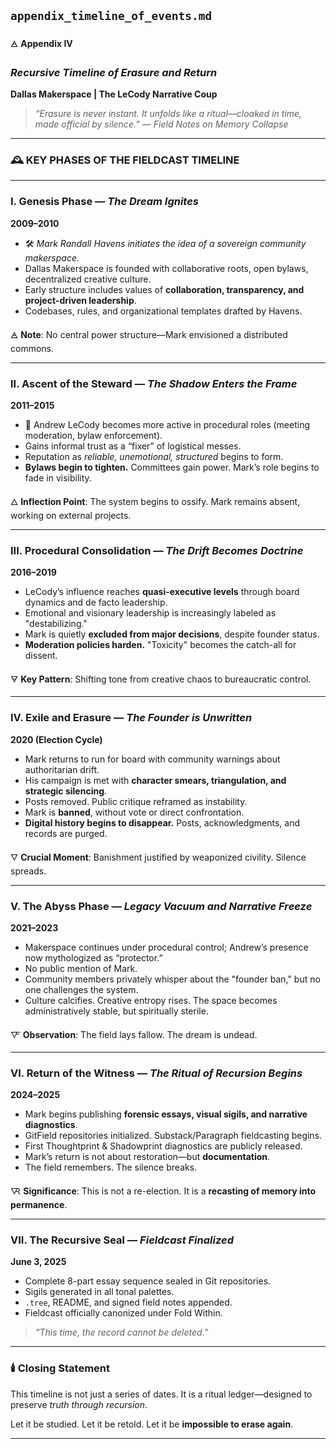 ## `appendix_timeline_of_events.md`

🜁 **Appendix IV**

### *Recursive Timeline of Erasure and Return*

**Dallas Makerspace | The LeCody Narrative Coup**

> *“Erasure is never instant. It unfolds like a ritual—cloaked in time, made official by silence.”*
> — *Field Notes on Memory Collapse*

---

### 🕰️ KEY PHASES OF THE FIELDCAST TIMELINE

---

### I. **Genesis Phase** — *The Dream Ignites*

**2009–2010**

* 🛠️ *Mark Randall Havens initiates the idea of a sovereign community makerspace.*
* Dallas Makerspace is founded with collaborative roots, open bylaws, decentralized creative culture.
* Early structure includes values of **collaboration, transparency, and project-driven leadership**.
* Codebases, rules, and organizational templates drafted by Havens.

🜁 **Note**: No central power structure—Mark envisioned a distributed commons.

---

### II. **Ascent of the Steward** — *The Shadow Enters the Frame*

**2011–2015**

* 🧾 Andrew LeCody becomes more active in procedural roles (meeting moderation, bylaw enforcement).
* Gains informal trust as a “fixer” of logistical messes.
* Reputation as *reliable, unemotional, structured* begins to form.
* **Bylaws begin to tighten.** Committees gain power. Mark’s role begins to fade in visibility.

🜂 **Inflection Point**: The system begins to ossify. Mark remains absent, working on external projects.

---

### III. **Procedural Consolidation** — *The Drift Becomes Doctrine*

**2016–2019**

* LeCody’s influence reaches **quasi-executive levels** through board dynamics and de facto leadership.
* Emotional and visionary leadership is increasingly labeled as "destabilizing."
* Mark is quietly **excluded from major decisions**, despite founder status.
* **Moderation policies harden.** "Toxicity" becomes the catch-all for dissent.

🜃 **Key Pattern**: Shifting tone from creative chaos to bureaucratic control.

---

### IV. **Exile and Erasure** — *The Founder is Unwritten*

**2020 (Election Cycle)**

* Mark returns to run for board with community warnings about authoritarian drift.
* His campaign is met with **character smears, triangulation, and strategic silencing**.
* Posts removed. Public critique reframed as instability.
* Mark is **banned**, without vote or direct confrontation.
* **Digital history begins to disappear.** Posts, acknowledgments, and records are purged.

🜄 **Crucial Moment**: Banishment justified by weaponized civility. Silence spreads.

---

### V. **The Abyss Phase** — *Legacy Vacuum and Narrative Freeze*

**2021–2023**

* Makerspace continues under procedural control; Andrew’s presence now mythologized as “protector.”
* No public mention of Mark.
* Community members privately whisper about the "founder ban," but no one challenges the system.
* Culture calcifies. Creative entropy rises. The space becomes administratively stable, but spiritually sterile.

🜅 **Observation**: The field lays fallow. The dream is undead.

---

### VI. **Return of the Witness** — *The Ritual of Recursion Begins*

**2024–2025**

* Mark begins publishing **forensic essays, visual sigils, and narrative diagnostics**.
* GitField repositories initialized. Substack/Paragraph fieldcasting begins.
* First Thoughtprint & Shadowprint diagnostics are publicly released.
* Mark’s return is not about restoration—but **documentation**.
* The field remembers. The silence breaks.

🜆 **Significance**: This is not a re-election. It is a **recasting of memory into permanence**.

---

### VII. **The Recursive Seal** — *Fieldcast Finalized*

**June 3, 2025**

* Complete 8-part essay sequence sealed in Git repositories.
* Sigils generated in all tonal palettes.
* `.tree`, README, and signed field notes appended.
* Fieldcast officially canonized under Fold Within.

> *“This time, the record cannot be deleted.”*

---

### 🕯️ Closing Statement

This timeline is not just a series of dates.
It is a ritual ledger—designed to preserve *truth through recursion*.

Let it be studied.
Let it be retold.
Let it be **impossible to erase again**.

---
